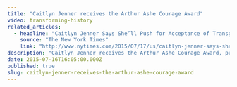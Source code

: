 ```yaml
---
title: "Caitlyn Jenner receives the Arthur Ashe Courage Award"
video: transforming-history
related_articles:
  - headline: "Caitlyn Jenner Says She’ll Push for Acceptance of Transgender People"
    source: "The New York Times"
    link: "http://www.nytimes.com/2015/07/17/us/caitlyn-jenner-says-shell-push-for-tolerance-of-transgender-people.html?hp&action=click&pgtype=Homepage&module=mini-moth&region=top-stories-below&WT.nav=top-stories-below&_r=1"
description: "Caitlyn Jenner receives the Arthur Ashe Courage Award, pushes for acceptance. Here's how transgender people have been historically overlooked."
date: 2015-07-16T16:05:00.000Z
published: true
slug: caitlyn-jenner-receives-the-arthur-ashe-courage-award
---
```


